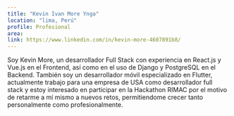 ```yaml
---
title: "Kevin Ivan More Ynga"
location: "lima, Perú"
profile: Profesional
area: 
link: https://www.linkedin.com/in/kevin-more-4607891b8/
---
```


Soy Kevin More, un desarrollador Full Stack con experiencia en React.js y Vue.js en el Frontend, así como en el uso de Django y PostgreSQL en el Backend. También soy un desarrollador móvil especializado en Flutter, actualmente trabajo para una empresa de USA como desarrollador full stack y estoy interesado en participar en la Hackathon RIMAC por el motivo de retarme a mí mismo a nuevos retos, permitiendome crecer tanto personalmente como profesionalmente.